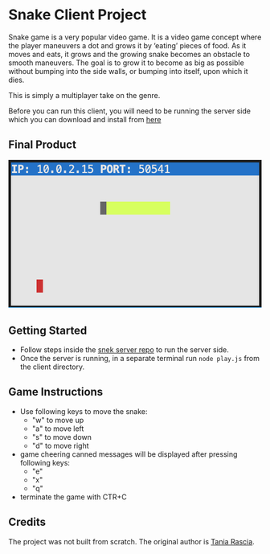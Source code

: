 # Snake Client Project

Snake game is a very popular video game. It is a video game concept where the player maneuvers a dot and grows it by ‘eating’ pieces of food. As it moves and eats, it grows and the growing snake becomes an obstacle to smooth maneuvers. The goal is to grow it to become as big as possible without bumping into the side walls, or bumping into itself, upon which it dies.

This is simply a multiplayer take on the genre.

Before you can run this client, you will need to be running the server side which you can download and install from [here](https://github.com/lighthouse-labs/snek-multiplayer)

## Final Product

!["snake view"](https://raw.githubusercontent.com/quackness/snake-client/56ca4232a1f55b45e7f477e0660426b1858498b7/snake.png)



## Getting Started

- Follow steps inside the [snek server repo](https://github.com/lighthouse-labs/snek-multiplayer) to run the server side.
- Once the server is running, in a separate terminal run `node play.js` from the client directory.


## Game Instructions

- Use following keys to move the snake:
    * "w" to move up
    * "a" to move left
    * "s" to move down 
    * "d" to move right
- game cheering canned messages will be displayed after pressing following keys:
    * "e"
    * "x"
    * "q"
- terminate the game with CTR+C

    
## Credits
The project was not built from scratch. The original author is [Tania Rascia](https://www.taniarascia.com/).

